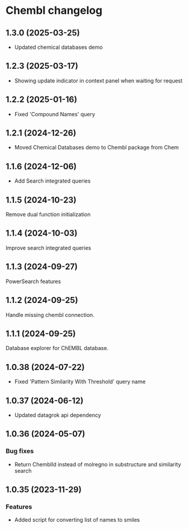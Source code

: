 # Chembl changelog

## 1.3.0 (2025-03-25)

* Updated chemical databases demo

## 1.2.3 (2025-03-17)

* Showing update indicator in context panel when waiting for request

## 1.2.2 (2025-01-16)

* Fixed 'Compound Names' query

## 1.2.1 (2024-12-26)

* Moved Chemical Databases demo to Chembl package from Chem

## 1.1.6 (2024-12-06)

* Add Search integrated queries

## 1.1.5 (2024-10-23)

Remove dual function initialization

## 1.1.4 (2024-10-03)

Improve search integrated queries

## 1.1.3 (2024-09-27)

PowerSearch features

## 1.1.2 (2024-09-25)

Handle missing chembl connection.

## 1.1.1 (2024-09-25)

Database explorer for ChEMBL database.

## 1.0.38 (2024-07-22)

* Fixed 'Pattern Similarity With Threshold' query name

## 1.0.37 (2024-06-12)

* Updated datagrok api dependency

## 1.0.36 (2024-05-07)

### Bug fixes

* Return ChemblId instead of molregno in substructure and similarity search

## 1.0.35 (2023-11-29)

### Features

* Added script for converting list of names to smiles
